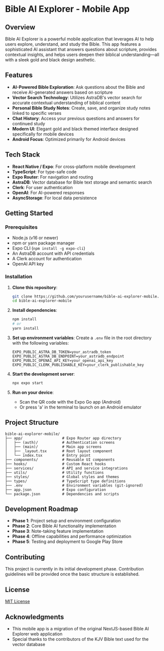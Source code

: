 # Bible AI Explorer - Mobile App

## Overview
Bible AI Explorer is a powerful mobile application that leverages AI to help users explore, understand, and study the Bible. This app features a sophisticated AI assistant that answers questions about scripture, provides contextual insights, and helps users deepen their biblical understanding—all with a sleek gold and black design aesthetic.

## Features

- **AI-Powered Bible Exploration**: Ask questions about the Bible and receive AI-generated answers based on scripture
- **Vector Search Technology**: Utilizes AstraDB's vector search for accurate contextual understanding of biblical content
- **Personal Bible Study Notes**: Create, save, and organize study notes linked to specific verses
- **Chat History**: Access your previous questions and answers for continued study
- **Modern UI**: Elegant gold and black themed interface designed specifically for mobile devices
- **Android Focus**: Optimized primarily for Android devices

## Tech Stack

- **React Native / Expo**: For cross-platform mobile development
- **TypeScript**: For type-safe code
- **Expo Router**: For navigation and routing
- **AstraDB**: Vector database for Bible text storage and semantic search
- **Clerk**: For user authentication
- **OpenAI**: For AI-powered responses
- **AsyncStorage**: For local data persistence

## Getting Started

### Prerequisites

- Node.js (v16 or newer)
- npm or yarn package manager
- Expo CLI (`npm install -g expo-cli`)
- An AstraDB account with API credentials
- A Clerk account for authentication
- OpenAI API key

### Installation

1. **Clone this repository**:
   ```bash
   git clone https://github.com/yourusername/bible-ai-explorer-mobile.git
   cd bible-ai-explorer-mobile
   ```

2. **Install dependencies**:
   ```bash
   npm install
   # or
   yarn install
   ```

3. **Set up environment variables**:
   Create a `.env` file in the root directory with the following variables:
   ```
   EXPO_PUBLIC_ASTRA_DB_TOKEN=your_astradb_token
   EXPO_PUBLIC_ASTRA_DB_ENDPOINT=your_astradb_endpoint
   EXPO_PUBLIC_OPENAI_API_KEY=your_openai_api_key
   EXPO_PUBLIC_CLERK_PUBLISHABLE_KEY=your_clerk_publishable_key
   ```

4. **Start the development server**:
   ```bash
   npx expo start
   ```

5. **Run on your device**:
   - Scan the QR code with the Expo Go app (Android)
   - Or press 'a' in the terminal to launch on an Android emulator

## Project Structure

```
bible-ai-explorer-mobile/
├── app/                  # Expo Router app directory
│   ├── (auth)/           # Authentication screens
│   ├── (main)/           # Main app screens
│   ├── _layout.tsx       # Root layout component
│   └── index.tsx         # Entry point
├── components/           # Reusable UI components
├── hooks/                # Custom React hooks
├── services/             # API and service integrations
├── utils/                # Utility functions
├── styles/               # Global styles and themes
├── types/                # TypeScript type definitions
├── .env                  # Environment variables (git-ignored)
├── app.json              # Expo configuration
└── package.json          # Dependencies and scripts
```

## Development Roadmap

- **Phase 1**: Project setup and environment configuration
- **Phase 2**: Core Bible AI functionality implementation
- **Phase 3**: Note-taking feature implementation
- **Phase 4**: Offline capabilities and performance optimization
- **Phase 5**: Testing and deployment to Google Play Store

## Contributing

This project is currently in its initial development phase. Contribution guidelines will be provided once the basic structure is established.

## License

[MIT License](LICENSE)

## Acknowledgments

- This mobile app is a migration of the original NextJS-based Bible AI Explorer web application
- Special thanks to the contributors of the KJV Bible text used for the vector database
